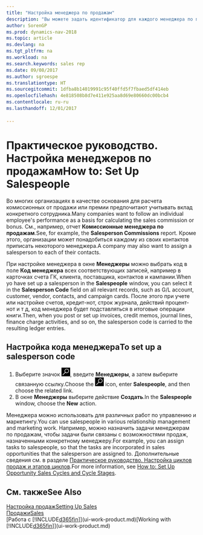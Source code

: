 ```yaml
---
title: "Настройка менеджера по продажам"
description: "Вы можете задать идентификатор для каждого менеджера по продажам, чтобы можно было отслеживать личную производительность менеджера и назначать менеджеров контактам."
author: SorenGP
ms.prod: dynamics-nav-2018
ms.topic: article
ms.devlang: na
ms.tgt_pltfrm: na
ms.workload: na
ms.search.keywords: sales rep
ms.date: 09/08/2017
ms.author: sgroespe
ms.translationtype: HT
ms.sourcegitcommit: 1dfba8b14019991c95f40ffd5f7fbaed5df414eb
ms.openlocfilehash: 4e818508b8d7e411e925aa8d69e80660dc00bcb4
ms.contentlocale: ru-ru
ms.lasthandoff: 12/01/2017

---
```

# <a name="how-to-set-up-salespeople"></a><span data-ttu-id="11714-103">Практическое руководство. Настройка менеджеров по продажам</span><span class="sxs-lookup"><span data-stu-id="11714-103">How to: Set Up Salespeople</span></span>
<span data-ttu-id="11714-104">Во многих организациях в качестве основания для расчета комиссионных от продажи или премии предпочитают учитывать вклад конкретного сотрудника.</span><span class="sxs-lookup"><span data-stu-id="11714-104">Many companies want to follow an individual employee's performance as a basis for calculating the sales commission or bonus.</span></span> <span data-ttu-id="11714-105">См., например, отчет **Комиссионные менеджера по продажам**.</span><span class="sxs-lookup"><span data-stu-id="11714-105">See, for example, the **Salesperson Commissions** report.</span></span> <span data-ttu-id="11714-106">Кроме этого, организации может понадобиться каждому из своих контактов приписать некоторого менеджера.</span><span class="sxs-lookup"><span data-stu-id="11714-106">A company may also want to assign a salesperson to each of their contacts.</span></span>

<span data-ttu-id="11714-107">При настройке менеджера в окне **Менеджеры** можно выбрать код в поле **Код менеджера** всех соответствующих записей, например в карточках счета ГК, клиента, поставщика, контактов и кампании.</span><span class="sxs-lookup"><span data-stu-id="11714-107">When yo have set up a salesperson in the **Salespeople** window, you can select it in the **Salesperson Code** field on all relevant records, such as G/L account, customer, vendor, contacts, and campaign cards.</span></span> <span data-ttu-id="11714-108">После этого при учете или настройке счетов, кредит-нот, строк журнала, действий процент-нот и т д, код менеджера будет подставляться в итоговые операции книги.</span><span class="sxs-lookup"><span data-stu-id="11714-108">Then, when you post or set up invoices, credit memos, journal lines, finance charge activities, and so on, the salesperson code is carried to the resulting ledger entries.</span></span>

## <a name="to-set-up-a-salesperson-code"></a><span data-ttu-id="11714-109">Настройка кода менеджера</span><span class="sxs-lookup"><span data-stu-id="11714-109">To set up a salesperson code</span></span>
1. <span data-ttu-id="11714-110">Выберите значок ![Поиск страницы или отчета](media/ui-search/search_small.png "Значок поиска страницы или отчета"), введите **Менеджеры**, а затем выберите связанную ссылку.</span><span class="sxs-lookup"><span data-stu-id="11714-110">Choose the ![Search for Page or Report](media/ui-search/search_small.png "Search for Page or Report icon") icon, enter **Salespeople**, and then choose the related link.</span></span>
2. <span data-ttu-id="11714-111">В окне **Менеджеры** выберите действие **Создать**.</span><span class="sxs-lookup"><span data-stu-id="11714-111">In the **Salespeople** window, choose the **New** action.</span></span>

<span data-ttu-id="11714-112">Менеджера можно использовать для различных работ по управлению и маркетингу.</span><span class="sxs-lookup"><span data-stu-id="11714-112">You can use salespeople in various relationship management and marketing work.</span></span> <span data-ttu-id="11714-113">Например, можно назначить задачи менеджерам по продажам, чтобы задачи были связаны с возможностями продаж, назначенными конкретному менеджеру.</span><span class="sxs-lookup"><span data-stu-id="11714-113">For example, you can assign tasks to salespeople, so that the tasks are incorporated in sales opportunities that the salesperson are assigned to.</span></span> <span data-ttu-id="11714-114">Дополнительные сведения см. в разделе [Практическое руководство. Настройка циклов продаж и этапов циклов](marketing-how-setup-opportunity-sales-cycles-stages.md).</span><span class="sxs-lookup"><span data-stu-id="11714-114">For more information, see [How to: Set Up Opportunity Sales Cycles and Cycle Stages](marketing-how-setup-opportunity-sales-cycles-stages.md).</span></span>

## <a name="see-also"></a><span data-ttu-id="11714-115">См. также</span><span class="sxs-lookup"><span data-stu-id="11714-115">See Also</span></span>
[<span data-ttu-id="11714-116">Настройка продаж</span><span class="sxs-lookup"><span data-stu-id="11714-116">Setting Up Sales</span></span>](sales-setup-sales.md)  
[<span data-ttu-id="11714-117">Продажи</span><span class="sxs-lookup"><span data-stu-id="11714-117">Sales</span></span>](sales-manage-sales.md)  
<span data-ttu-id="11714-118">[Работа с [!INCLUDE[d365fin](includes/d365fin_md.md)]](ui-work-product.md)</span><span class="sxs-lookup"><span data-stu-id="11714-118">[Working with [!INCLUDE[d365fin](includes/d365fin_md.md)]](ui-work-product.md)</span></span>  

